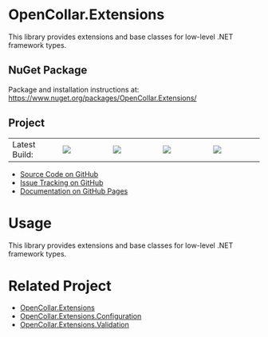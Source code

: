 # OpenCollar.Extensions

This library provides extensions and base classes for low-level .NET framework
types.

## NuGet Package

Package and installation instructions at: https://www.nuget.org/packages/OpenCollar.Extensions/

## Project
<table style="border-style: none; width: 100%;">
    <tr style="border-style: none;">
        <td style="width: 20%; border-style: none;">Latest Build:</td>
        <td style="width: 20%; border-style: none;"><a href="https://github.com/open-collar/OpenCollar.Extensions/actions"><img src="https://img.shields.io/github/workflow/status/open-collar/OpenCollar.Extensions/Build and Deploy"/></a></td>
        <td style="width: 20%; border-style: none;"><a href="https://coveralls.io/github/open-collar/OpenCollar.Extensions?branch=master"><img src="https://coveralls.io/repos/github/open-collar/OpenCollar.Extensions/badge.svg?branch=master"/></a></td>
        <td style="width: 20%; border-style: none;"><a href="https://www.nuget.org/packages/OpenCollar.Extensions/"><img src="https://img.shields.io/nuget/vpre/OpenCollar.Extensions?color=green"/></a></td>
        <td style="width: 20%; border-style: none;"><a href="https://www.nuget.org/packages/OpenCollar.Extensions/"><img src="https://img.shields.io/nuget/dt/OpenCollar.Extensions?color=green"/></a></td>
    </tr>
</table>

 * [Source Code on GitHub](https://github.com/open-collar/OpenCollar.Extensions)
 * [Issue Tracking on GitHub](https://github.com/open-collar/OpenCollar.Extensions/issues)
 * [Documentation on GitHub Pages](https://open-collar.github.io/OpenCollar.Extensions/)

# Usage

This library provides extensions and base classes for low-level .NET framework
types.

# Related Project

* [OpenCollar.Extensions](https://github.com/open-collar/OpenCollar.Extensions)
* [OpenCollar.Extensions.Configuration](https://github.com/open-collar/OpenCollar.Extensions.Configuration)
* [OpenCollar.Extensions.Validation](https://github.com/open-collar/OpenCollar.Extensions.Validation)